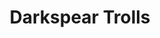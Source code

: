 ---
continent: Echon
date created: Wednesday, October 18th 2023, 10:23:59 pm
date modified: Thursday, December 14th 2023, 12:21:54 am
dg-publish: true
eleventyNavigation:
  key: Darkspear Trolls
  parent: Echon
herocolor0: 214
herocolor1: 205
herocolor2: 184
layout: base.njk
parentpath: "src/garden\\\U0001F310Worldbuilding\\Material Plane\\\U0001F334Echon/Echon.md"
path: /garden%5C%F0%9F%8C%90Worldbuilding%5CMaterial%20Plane%5C%F0%9F%8C%B4Echon%5CFactions%5CDarkspear%20Trolls/
plane: Material Plane
status: seed
title: Darkspear Trolls
type: Faction
---
